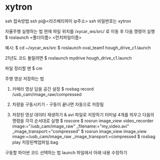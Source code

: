 # xytron

ssh 접속방법
ssh pi@<라즈베리파이 ip주소> 
ssh 비밀번호는 xytron

자율주행 실행하는 법
현재 파일 위치를 /xycar_ws/src/ 로 이동 후 다음 명령어 실행
$ roslaunch <폴더이름> <런치파일이름> 

예시:
$ cd ~/xycar_ws/src
$ roslaunch oval_team1 hough_drive_c1.launch

21년도 코드 돌릴려면 
$ roslaunch mydrive hough_drive_c1.launch


파일 정리할 땐 
$ cm

주행 영상 저장하는 법
1. 카메라 영상 담을 공간 설정
$ rosbag record /usb_cam/image_raw/compressed  

2. 차량을 구동시키기 - 구동이 끝나면 자동으로 저장됨

3. 저장된 영상 데이터 재생하기 & avi 파일로 저장하기
터미널 4개를 띄우고 다음의 명령을 각각 순서대로 실행
$ roscore
$ rosrun image_view video_recorder image:="/usb_cam/image_raw" _filename:="my_video.avi" _image_transport:="compressed"
$ rosrun image_view image_view image:=/usb_cam/image_raw _image_transport:=compressed
$ rosbag play 저장된백업파일.bag


구동할 파이썬 코드 선택하는 법
launch 파일에서 아래 내용 수정하기
<!-- auto drive -->
  <node name="oval_team1" pkg="oval_team1" type="바꾸고 싶은 파이썬파일이름.py" output="screen"/>

